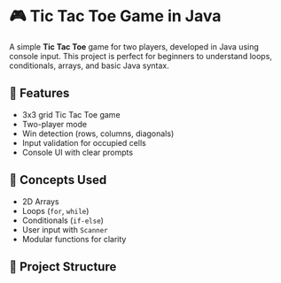 # 🎮 Tic Tac Toe Game in Java

A simple **Tic Tac Toe** game for two players, developed in Java using console input. This project is perfect for beginners to understand loops, conditionals, arrays, and basic Java syntax.

## 📌 Features

- 3x3 grid Tic Tac Toe game
- Two-player mode
- Win detection (rows, columns, diagonals)
- Input validation for occupied cells
- Console UI with clear prompts

## 🧠 Concepts Used

- 2D Arrays
- Loops (`for`, `while`)
- Conditionals (`if-else`)
- User input with `Scanner`
- Modular functions for clarity

## 📂 Project Structure

